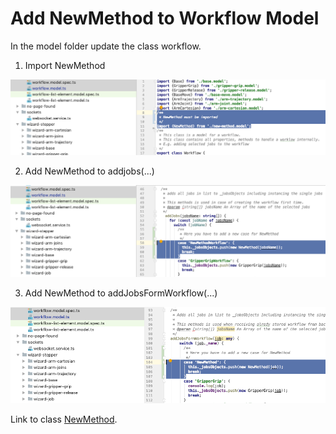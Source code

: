 # Add NewMethod to Workflow Model 

In the model folder update the class workflow.   

1. Import NewMethod 

![Screenshot-1](../../screenshots/steps/adjust-workflow-import.png)

2. Add NewMethod to addjobs(...)

![Screenshot-2](../../screenshots/steps/adjust-worfkow-addjobs.png)

3. Add NewMethod to addJobsFormWorkflow(...) 

![Screenshot-3](../../screenshots/steps/adjust-workflow-addfromjobs.png)

Link to class [NewMethod](../../classes/Workflow.html).

